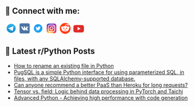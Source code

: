 ## 🔎 Connect with me:
[<img src="https://github.com/bullbesh/bullbesh/blob/main/images/Telegram.png" width="32" height="32" />](https://t.me/bullbesh)
[<img src="https://github.com/bullbesh/bullbesh/blob/main/images/VK.png" width="32" height="32" />](https://vk.com/bullbesh)
[<img src="https://github.com/bullbesh/bullbesh/blob/main/images/Twitter.png" width="32" height="32" />](https://twitter.com/bullbesh1)
[<img src="https://github.com/bullbesh/bullbesh/blob/main/images/Instagram.png" width="32" height="32" />](https://www.instagram.com/bullbesh)
[<img src="https://github.com/bullbesh/bullbesh/blob/main/images/Reddit.png" width="32" height="32" />](https://www.reddit.com/user/bullbesh)
[<img src="https://github.com/bullbesh/bullbesh/blob/main/images/YouTube.png" width="32" height="32" />](https://www.youtube.com/channel/UCtfjRs6uzgq5mfm8S06WTcg)

## 📕 Latest r/Python Posts
<!-- BLOG-POST-LIST:START -->
- [How to rename an existing file in Python](https://www.reddit.com/r/Python/comments/wowur4/how_to_rename_an_existing_file_in_python/)
- [PugSQL is a simple Python interface for using parameterized SQL, in files, with any SQLAlchemy-supported database.](https://www.reddit.com/r/Python/comments/wovlsd/pugsql_is_a_simple_python_interface_for_using/)
- [Can anyone recommend a better PaaS than Heroku for long requests?](https://www.reddit.com/r/Python/comments/wou0qe/can_anyone_recommend_a_better_paas_than_heroku/)
- [Tensor vs. field: Logic behind data processing in PyTorch and Taichi](https://www.reddit.com/r/Python/comments/wotzim/tensor_vs_field_logic_behind_data_processing_in/)
- [Advanced Python - Achieving high performance with code generation](https://www.reddit.com/r/Python/comments/wotygl/advanced_python_achieving_high_performance_with/)
<!-- BLOG-POST-LIST:END -->
